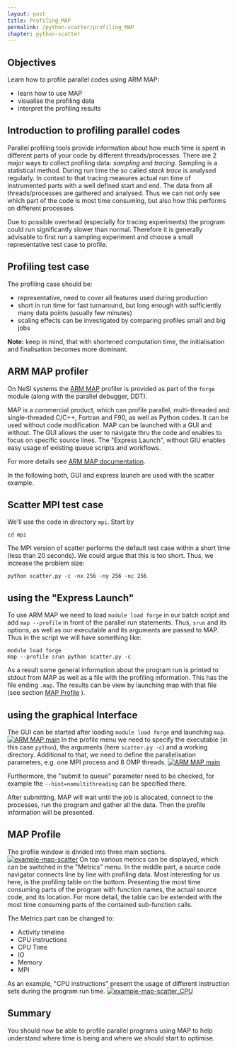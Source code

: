 ```yaml
---
layout: post
title: Profiling_MAP
permalink: /python-scatter/profiling_MAP
chapter: python-scatter
---
```


## Objectives

Learn how to profile parallel codes using ARM MAP:

* learn how to use MAP
* visualise the profiling data
* interpret the profiling results

## Introduction to profiling parallel codes

Parallel profiling tools provide information about how much time is spent in different parts of your code by different threads/processes.
There are 2 major ways to collect profiling data: *sampling* and *tracing*. Sampling is a statistical method. During run time the so called *stack trace* is analysed regularly. In contast to that tracing measures actual run time of instrumented parts with a well defined start and end. The data from all threads/processes are gathered and analysed. Thus we can not only see which part of the code is most time consuming, but also how this performs on different processes.

Due to possible overhead (especially for tracing experiments) the program could run significantly slower than normal. Therefore it is generally advisable to first run a sampling experiment and choose a small representative test case to profile.

## Profiling test case

The profiling case should be:
* representative, need to cover all features used during production
* short in run time for fast turnaround, but long enough with sufficiently many data points (usually few minutes)
* scaling effects can be investigated by comparing profiles small and big jobs

**Note:** keep in mind, that with shortened computation time, the initialisation and finalisation becomes more dominant.


## ARM MAP profiler

On NeSI systems the [ARM MAP](https://www.arm.com/products/development-tools/server-and-hpc/forge/map) profiler is provided as part of the `forge` module (along with the parallel debugger, DDT).

MAP is a commercial product, which can profile parallel, multi-threaded and single-threaded C/C++, Fortran and F90, as well as Python codes. It can be used without code modification.
MAP can be launched with a GUI and without. The GUI allows the user to navigate thru the code and enables to focus on specific source lines. The "Express Launch", without GIU enables easy usage of existing queue scripts and workflows.

For more details see [ARM MAP documentation](https://developer.arm.com/docs/101136/latest/map).

In the following both, GUI and express launch are used with the scatter example.

## Scatter MPI test case

We'll use the code in directory `mpi`. Start by

```
cd mpi
```

The MPI version of scatter performs the default test case within a short time (less than 20 seconds). We could argue that this is too short. Thus, we increase the problem size:
```
python scatter.py -c -nx 256 -ny 256 -nc 256
```
## using the "Express Launch"

To use ARM MAP we need to load `module load forge` in our batch script and add `map --profile` in front of the parallel run statements. Thus, `srun` and its options, as well as our executable and its arguments are passed to MAP.
Thus in the script we will have something like:

```
module load forge
map --profile srun python scatter.py -c
```

As a result some general information about the program run is printed to stdout from MAP as well as a file with the profiling information. This has the file ending `.map`. The results can be view by launching map with that file (see section [MAP Profile](#map-profile) ).

## using the graphical Interface

The GUI can be started after loading `module load forge` and launching `map`.
[![ARM MAP main](images/ARM_MAP_main.png)](images/ARM_MAP_main.png)
In the profile menu we need to specify the executable (in this case `python`), the arguments (here `scatter.py -c`) and a working directory. Additional to that, we need to define the parallelisation parameters, e.g. one MPI process and 8 OMP threads.
[![ARM MAP main](images/ARM_MAP_run.png)](images/ARM_MAP_run.png)

Furthermore, the "submit to queue" parameter need to be checked, for example the `--hint=nomultithreading` can be specified there.

After submitting, MAP will wait until the job is allocated, connect to the processes, run the program and gather all the data. Then the profile information will be presented.

## MAP Profile

The profile window is divided into three main sections.
[![example-map-scatter](images/ARM_MAP_scatter_mpi.png)](images/ARM_MAP_scatter_mpi.png)
On top various metrics can be displayed, which can be switched in the "Metrics" menu.
In the middle part, a source code navigator connects line by line with profiling data.
Most interesting for us here, is the profiling table on the bottom. Presenting the most time consuming parts of the program with function names, the actual source code, and its location.
For more detail, the table can be extended with the most time consuming parts of the contained sub-function calls.

The Metrics part can be changed to:
* Activity timeline
* CPU instructions
* CPU Time
* IO
* Memory
* MPI

As an example, "CPU instructions" present the usage of different instruction sets during the program run time.
[![example-map-scatter_CPU](images/ARM_MAP_scatter_mpi_CPU.png)](images/ARM_MAP_scatter_mpi_CPU.png)


## Summary

You should now be able to profile parallel programs using MAP to help understand where time is being and where we should start to optimise.

